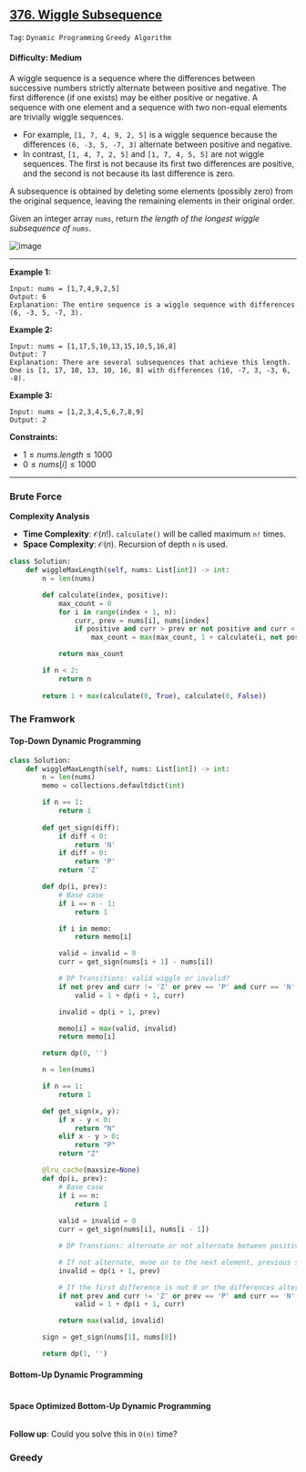## [376. Wiggle Subsequence](https://leetcode.com/problems/wiggle-subsequence)

```Tag```: ```Dynamic Programming``` ```Greedy Algorithm```

#### Difficulty: Medium

A wiggle sequence is a sequence where the differences between successive numbers strictly alternate between positive and negative. The first difference (if one exists) may be either positive or negative. A sequence with one element and a sequence with two non-equal elements are trivially wiggle sequences.

- For example, ```[1, 7, 4, 9, 2, 5]``` is a wiggle sequence because the differences ```(6, -3, 5, -7, 3)``` alternate between positive and negative.
- In contrast, ```[1, 4, 7, 2, 5]``` and ```[1, 7, 4, 5, 5]``` are not wiggle sequences. The first is not because its first two differences are positive, and the second is not because its last difference is zero.

A subsequence is obtained by deleting some elements (possibly zero) from the original sequence, leaving the remaining elements in their original order.

Given an integer array ```nums```, return _the length of the longest wiggle subsequence of ```nums```_.

![image](https://github.com/quananhle/Python/assets/35042430/db5688fe-9461-4bf1-b536-bd10364b639f)

---

__Example 1:__
```
Input: nums = [1,7,4,9,2,5]
Output: 6
Explanation: The entire sequence is a wiggle sequence with differences (6, -3, 5, -7, 3).
```

__Example 2:__
```
Input: nums = [1,17,5,10,13,15,10,5,16,8]
Output: 7
Explanation: There are several subsequences that achieve this length.
One is [1, 17, 10, 13, 10, 16, 8] with differences (16, -7, 3, -3, 6, -8).
```

__Example 3:__
```
Input: nums = [1,2,3,4,5,6,7,8,9]
Output: 2
```

__Constraints:__

- $1 \le nums.length \le 1000$
- $0 \le nums[i] \le 1000$

---

### Brute Force

__Complexity Analysis__

- __Time Complexity__: $\mathcal{O}(n!)$. ```calculate()``` will be called maximum ```n!``` times.
- __Space Complexity__: $\mathcal{O}(n)$. Recursion of depth ```n``` is used.

```Python
class Solution:
    def wiggleMaxLength(self, nums: List[int]) -> int:
        n = len(nums)

        def calculate(index, positive):
            max_count = 0
            for i in range(index + 1, n):
                curr, prev = nums[i], nums[index]
                if positive and curr > prev or not positive and curr < prev: 
                    max_count = max(max_count, 1 + calculate(i, not positive))

            return max_count

        if n < 2:
            return n
        
        return 1 + max(calculate(0, True), calculate(0, False))
```

### The Framwork

#### Top-Down Dynamic Programming

```Python
class Solution:
    def wiggleMaxLength(self, nums: List[int]) -> int:
        n = len(nums)
        memo = collections.defaultdict(int)

        if n == 1:
            return 1
        
        def get_sign(diff):
            if diff < 0:
                return 'N'
            if diff > 0:
                return 'P'
            return 'Z'

        def dp(i, prev):
            # Base case
            if i == n - 1:
                return 1

            if i in memo:
                return memo[i]

            valid = invalid = 0
            curr = get_sign(nums[i + 1] - nums[i])

            # DP Transitions: valid wiggle or invalid?
            if not prev and curr != 'Z' or prev == 'P' and curr == 'N' or prev == 'N' and curr == 'P':
                valid = 1 + dp(i + 1, curr)

            invalid = dp(i + 1, prev)

            memo[i] = max(valid, invalid)
            return memo[i]       

        return dp(0, '')
```

```Python
        n = len(nums)

        if n == 1:
            return 1

        def get_sign(x, y):
            if x - y < 0:
                return "N"
            elif x - y > 0:
                return "P"
            return "Z"

        @lru_cache(maxsize=None)
        def dp(i, prev):
            # Base case
            if i == n:
                return 1
            
            valid = invalid = 0
            curr = get_sign(nums[i], nums[i - 1])

            # DP Transtions: alternate or not alternate between positive and negative?

            # If not alternate, mvoe on to the next element, previous sign not get updated
            invalid = dp(i + 1, prev)

            # If the first difference is not 0 or the differences alternate between postive and negative
            if not prev and curr != 'Z' or prev == 'P' and curr == 'N' or prev == 'N' and curr == 'P':
                valid = 1 + dp(i + 1, curr)

            return max(valid, invalid)

        sign = get_sign(nums[1], nums[0])

        return dp(1, '')
```

#### Bottom-Up Dynamic Programming

```Python

```

#### Space Optimized Bottom-Up Dynamic Programming

```Python

```

__Follow up__: Could you solve this in ```O(n)``` time?

### Greedy

```Python

```
